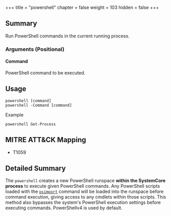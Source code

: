 +++
title = "powershell"
chapter = false
weight = 103
hidden = false
+++

## Summary
Run PowerShell commands in the current running process.

### Arguments (Positional)
#### Command
PowerShell command to be executed.

## Usage
```
powershell [command]
powershell -Command [command]
```

Example
```
powershell Get-Process
```

## MITRE ATT&CK Mapping

- T1059

## Detailed Summary
The `powershell` creates a new PowerShell runspace **within the SystemCore process** to execute given PowerShell commands. Any PowerShell scripts loaded with the [`psimport`](/agents/SystemCore/commands/psimport/) command will be loaded into the runspace before command execution, giving access to any cmdlets within those scripts. This method also bypasses the system's PowerShell execution settings before executing commands. PowerShellv4 is used by default.
